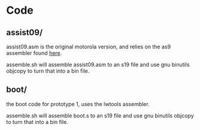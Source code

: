 # Code

## assist09/

assist09.asm is the original motorola version, and relies on the as9 assembler found [here](http://home.hccnet.nl/a.w.m.van.der.horst/m6809.html).

assemble.sh will assemble assist09.asm to an s19 file and use gnu binutils objcopy to turn that into a bin file.

## boot/

the boot code for prototype 1, uses the lwtools assembler.

assemble.sh will assemble boot.s to an s19 file and use gnu binutils objcopy to turn that into a bin file.
